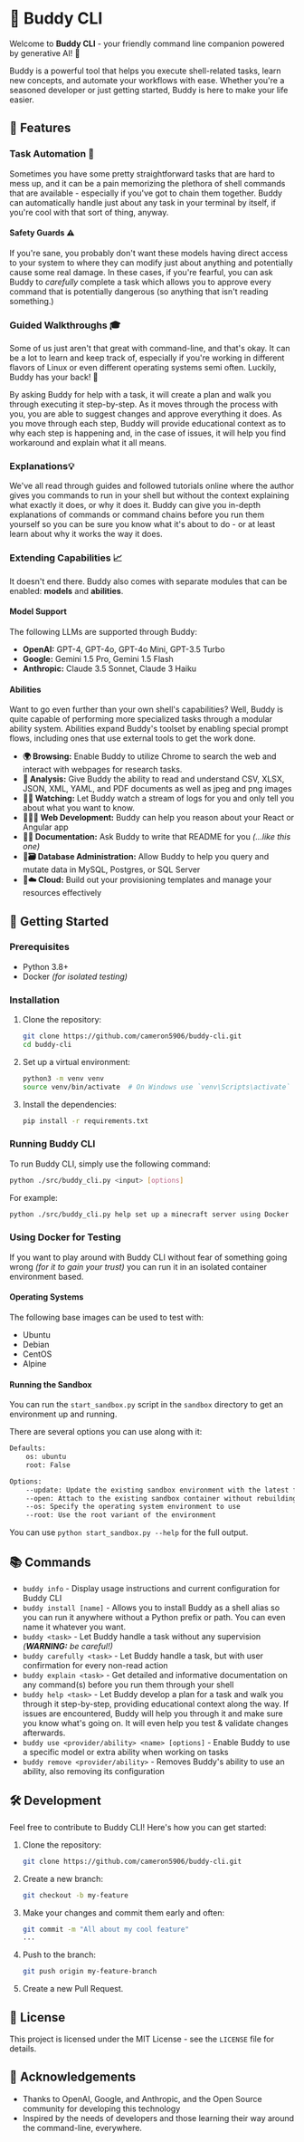 # 🚀 Buddy CLI

Welcome to **Buddy CLI** - your friendly command line companion powered by generative AI! 🌟

Buddy is a powerful tool that helps you execute shell-related tasks, learn new concepts, and automate your workflows with ease. Whether you're a seasoned developer or just getting started, Buddy is here to make your life easier.

## 🌟 Features

### Task Automation 🤖

Sometimes you have some pretty straightforward tasks that are hard to mess up, and it can be a pain memorizing the plethora of shell commands that are available - especially if you've got to chain them together. Buddy can automatically handle just about any task in your terminal by itself, if you're cool with that sort of thing, anyway.

#### Safety Guards ⚠️

If you're sane, you probably don't want these models having direct access to your system to where they can modify just about anything and potentially cause some real damage. In these cases, if you're fearful, you can ask Buddy to _carefully_ complete a task which allows you to approve every command that is potentially dangerous (so anything that isn't reading something.)

### Guided Walkthroughs 🎓

Some of us just aren't that great with command-line, and that's okay. It can be a lot to learn and keep track of, especially if you're working in different flavors of Linux or even different operating systems semi often. Luckily, Buddy has your back! 👏

By asking Buddy for help with a task, it will create a plan and walk you through executing it step-by-step. As it moves through the process with you, you are able to suggest changes and approve everything it does. As you move through each step, Buddy will provide educational context as to why each step is happening and, in the case of issues, it will help you find workaround and explain what it all means.

### Explanations💡

We've all read through guides and followed tutorials online where the author gives you commands to run in your shell but without the context explaining what exactly it does, or why it does it. Buddy can give you in-depth explanations of commands or command chains before you run them yourself so you can be sure you know what it's about to do - or at least learn about why it works the way it does.

### Extending Capabilities 📈

It doesn't end there. Buddy also comes with separate modules that can be enabled: **models** and **abilities**.

#### Model Support

The following LLMs are supported through Buddy:

- **OpenAI:** GPT-4, GPT-4o, GPT-4o Mini, GPT-3.5 Turbo
- **Google:** Gemini 1.5 Pro, Gemini 1.5 Flash
- **Anthropic:** Claude 3.5 Sonnet, Claude 3 Haiku

#### Abilities

Want to go even further than your own shell's capabilities? Well, Buddy is quite capable of performing more specialized tasks through a modular ability system. Abilities expand Buddy's toolset by enabling special prompt flows, including ones that use external tools to get the work done.

- **🌍 Browsing:** Enable Buddy to utilize Chrome to search the web and interact with webpages for research tasks.
- **🔬 Analysis:** Give Buddy the ability to read and understand CSV, XLSX, JSON, XML, YAML, and PDF documents as well as jpeg and png images
- **🚧👀 Watching:** Let Buddy watch a stream of logs for you and only tell you about what you want to know.
- 🚧**🧑‍💻 Web Development:** Buddy can help you reason about your React or Angular app
- **🚧📃 Documentation:** Ask Buddy to write that README for you _(...like this one)_
- 🚧**🗃️ Database Administration:** Allow Buddy to help you query and mutate data in MySQL, Postgres, or SQL Server
- **🚧☁️ Cloud:** Build out your provisioning templates and manage your resources effectively

## 🚀 Getting Started

### Prerequisites

- Python 3.8+
- Docker *(for isolated testing)*

### Installation

1. Clone the repository:

   ```sh
   git clone https://github.com/cameron5906/buddy-cli.git
   cd buddy-cli
   ```

2. Set up a virtual environment:

   ```sh
   python3 -m venv venv
   source venv/bin/activate  # On Windows use `venv\Scripts\activate`
   ```

3. Install the dependencies:
   ```sh
   pip install -r requirements.txt
   ```

### Running Buddy CLI

To run Buddy CLI, simply use the following command:

```sh
python ./src/buddy_cli.py <input> [options]
```

For example:

```txt
python ./src/buddy_cli.py help set up a minecraft server using Docker
```

### Using Docker for Testing

If you want to play around with Buddy CLI without fear of something going wrong _(for it to gain your trust)_ you can run it in an isolated container environment based.

#### Operating Systems

The following base images can be used to test with:

- Ubuntu
- Debian
- CentOS
- Alpine

#### Running the Sandbox

You can run the `start_sandbox.py` script in the `sandbox` directory to get an environment up and running.

There are several options you can use along with it:

```txt
Defaults:
    os: ubuntu
    root: False

Options:
    --update: Update the existing sandbox environment with the latest files, don't rebuild the environment
    --open: Attach to the existing sandbox container without rebuilding the environment
    --os: Specify the operating system environment to use
    --root: Use the root variant of the environment
```

You can use `python start_sandbox.py --help` for the full output.



## 📚 Commands

- `buddy info` - Display usage instructions and current configuration for Buddy CLI
- `buddy install [name]` - Allows you to install Buddy as a shell alias so you can run it anywhere without a Python prefix or path. You can even name it whatever you want.
- `buddy <task>` - Let Buddy handle a task without any supervision _(**WARNING:** be careful!)_
- `buddy carefully <task>` - Let Buddy handle a task, but with user confirmation for every non-read action
- `buddy explain <task>` - Get detailed and informative documentation on any command(s) before you run them through your shell
- `buddy help <task>` - Let Buddy develop a plan for a task and walk you through it step-by-step, providing educational context along the way. If issues are encountered, Buddy will help you through it and make sure you know what's going on. It will even help you test & validate changes afterwards.
- `buddy use <provider/ability> <name> [options]` - Enable Buddy to use a specific model or extra ability when working on tasks
- `buddy remove <provider/ability>` - Removes Buddy's ability to use an ability, also removing its configuration

## 🛠 Development

Feel free to contribute to Buddy CLI! Here's how you can get started:

1. Clone the repository:

   ```sh
   git clone https://github.com/cameron5906/buddy-cli.git
   ```

2. Create a new branch:

   ```sh
   git checkout -b my-feature
   ```

3. Make your changes and commit them early and often:

   ```sh
   git commit -m "All about my cool feature"
   ...
   ```

4. Push to the branch:

   ```sh
   git push origin my-feature-branch
   ```

5. Create a new Pull Request.

## 📄 License

This project is licensed under the MIT License - see the `LICENSE` file for details.

## 🙏 Acknowledgements

- Thanks to OpenAI, Google, and Anthropic, and the Open Source community for developing this technology
- Inspired by the needs of developers and those learning their way around the command-line, everywhere.
